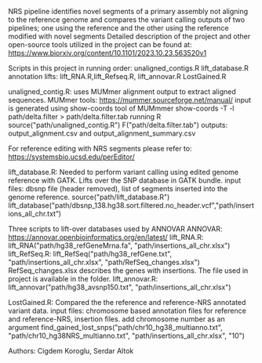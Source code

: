 NRS pipeline identifies novel segments of a primary assembly not aligning to the reference genome
and compares the variant calling outputs of two pipelines; one using the reference and the other using the reference modified with novel segments
Detailed description of the project and other open-source tools utilized in the project can be found at: 
https://www.biorxiv.org/content/10.1101/2023.10.23.563520v1

Scripts in this project in running order:
unaligned_contigs.R
lift_database.R
annotation lifts: lift_RNA.R,lift_Refseq.R, lift_annovar.R
LostGained.R

unaligned_contig.R:
uses MUMmer alignment output to extract aligned sequences. 
MUMmer tools: https://mummer.sourceforge.net/manual/
input is generated using show-coords tool of MUMmmer
show-coords -T -l path/delta.filter > path/delta.filter.tab
running R
source("path/unaligned_contig.R")
F("path/delta.filter.tab")
outputs: output_alignment.csv and output_alignment_summary.csv  

For reference editing with NRS segments please refer to: https://systemsbio.ucsd.edu/perEditor/

lift_database.R:
Needed to perform variant calling using edited genome reference with GATK.
Lifts over the SNP database in GATK bundle.
input files: dbsnp file (header removed), list of segments inserted into the genome reference.
source("path/lift_database.R")
lift_database("path/dbsnp_138.hg38.sort.filtered.no_header.vcf","path/insertions_all_chr.txt”)

Three scripts to lift-over databases used by ANNOVAR
ANNOVAR: https://annovar.openbioinformatics.org/en/latest/
lift_RNA.R:
lift_RNA("path/hg38_refGeneMrna.fa", "path/insertions_all_chr.xlsx")
lift_RefSeq.R:
lift_RefSeq("path/hg38_refGene.txt", "path/insertions_all_chr.xlsx", "path/RefSeq_changes.xlsx")
RefSeq_changes.xlsx describes the genes with insertions. The file used in project is available in the folder.
lift_annovar.R:
lift_annovar("path/hg38_avsnp150.txt", "path/insertions_all_chr.xlsx")

LostGained.R:
Compared the the reference and reference-NRS annotated variant data.
input files: chromosome based annotation files for reference and reference-NRS, insertion files. add chromosome number as an argument
find_gained_lost_snps("path/chr10_hg38_multianno.txt", "path/chr10_hg38NRS_multianno.txt", "path/insertions_all_chr.xlsx", "10")

Authors: Cigdem Koroglu, Serdar Altok



